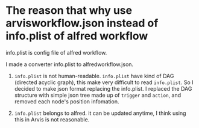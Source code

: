 # The reason that why use arvisworkflow.json instead of info.plist of alfred workflow

info.plist is config file of alfred workflow.

I made a converter info.plist to alfredworkflow.json.

1. `info.plist` is not human-readable. `info.plist` have kind of DAG (directed acyclic graph), this make very difficult to read `info.plist`. So I decided to make json format replacing the info.plist. I replaced the DAG structure with simple json tree made up of `trigger` and `action`, and removed each node's position infomation.

2. `info.plist` belongs to alfred. it can be updated anytime, I think using this in Arvis is not reasonable.
